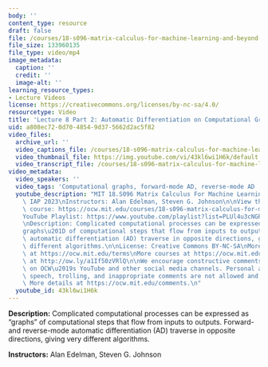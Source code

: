 ```yaml
---
body: ''
content_type: resource
draft: false
file: /courses/18-s096-matrix-calculus-for-machine-learning-and-beyond-january-iap-2023/ocw_18s096_lecture08-part2_2023feb03_mp4
file_size: 133960135
file_type: video/mp4
image_metadata:
  caption: ''
  credit: ''
  image-alt: ''
learning_resource_types:
- Lecture Videos
license: https://creativecommons.org/licenses/by-nc-sa/4.0/
resourcetype: Video
title: 'Lecture 8 Part 2: Automatic Differentiation on Computational Graphs'
uid: a808ec72-0d70-4854-9d37-5662d2ac5f82
video_files:
  archive_url: ''
  video_captions_file: /courses/18-s096-matrix-calculus-for-machine-learning-and-beyond-january-iap-2023/1BCmBU7TvgZ_F7ShXozkGA0p2m7MKzpyW_transcript.webvtt
  video_thumbnail_file: https://img.youtube.com/vi/43kl6wi1H6k/default.jpg
  video_transcript_file: /courses/18-s096-matrix-calculus-for-machine-learning-and-beyond-january-iap-2023/1BCmBU7TvgZ_F7ShXozkGA0p2m7MKzpyW_transcript.pdf
video_metadata:
  video_speakers: ''
  video_tags: 'Computational graphs, forward-mode AD, reverse-mode AD '
  youtube_description: "MIT 18.S096 Matrix Calculus For Machine Learning And Beyond,\
    \ IAP 2023\nInstructors: Alan Edelman, Steven G. Johnson\n\nView the complete\
    \ course: https://ocw.mit.edu/courses/18-s096-matrix-calculus-for-machine-learning-and-beyond-january-iap-2023/\n\
    YouTube Playlist: https://www.youtube.com/playlist?list=PLUl4u3cNGP62EaLLH92E_VCN4izBKK6OE\n\
    \nDescription: Complicated computational processes can be expressed as \u201C\
    graphs\u201D of computational steps that flow from inputs to outputs. Forward/reverse-mode\
    \ automatic differentiation (AD) traverse in opposite directions, giving very\
    \ different algorithms.\n\nLicense: Creative Commons BY-NC-SA\nMore information\
    \ at https://ocw.mit.edu/terms\nMore courses at https://ocw.mit.edu\nSupport OCW\
    \ at http://ow.ly/a1If50zVRlQ\n\nWe encourage constructive comments and discussion\
    \ on OCW\u2019s YouTube and other social media channels. Personal attacks, hate\
    \ speech, trolling, and inappropriate comments are not allowed and may be removed.\
    \ More details at https://ocw.mit.edu/comments.\n"
  youtube_id: 43kl6wi1H6k
---
```

**Description:** Complicated computational processes can be expressed as “graphs” of computational steps that flow from inputs to outputs. Forward- and reverse-mode automatic differentiation (AD) traverse in opposite directions, giving very different algorithms.

**Instructors:** Alan Edelman, Steven G. Johnson